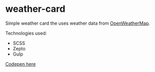 # weather-card

Simple weather card the uses weather data from [OpenWeatherMap](http://openweathermap.org/api).

Technologies used:

- SCSS
- Zepto
- Gulp

[Codepen here](http://s.codepen.io/joshbivens/debug/XdpKZx)
